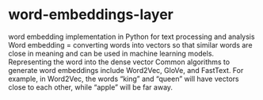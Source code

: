# word-embeddings-layer
word embedding implementation in Python for text processing and analysis
Word embedding = converting words into vectors so that similar words are close in meaning and can be used in machine learning models.
Representing the word into the dense vector
Common algorithms to generate word embeddings include Word2Vec, GloVe, and FastText. For example, in Word2Vec, the words “king” and “queen” will have vectors close to each other, while “apple” will be far away.

